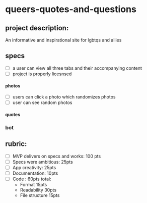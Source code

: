 # queers-quotes-and-questions
## project description:
An informative and inspirational site for lgbtqs and allies

## specs
- [ ] a user can view all three tabs and their accompanying content
- [ ] project is properly licesnsed

#### photos
- [ ] users can click a photo which randomizes photos
- [ ] user can see random photos

#### quotes

### bot





## rubric:
- [ ] MVP delivers on specs and works: 100 pts
- [ ] Specs were ambitious: 25pts
- [ ] App creativity: 25pts
- [ ] Documentation: 10pts
- [ ] Code : 60pts total:
    - Format 15pts
    - Readability 30pts
    - File structure 15pts
